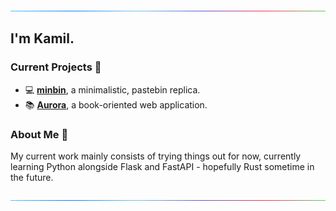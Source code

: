 ![line](https://github.com/DPM97/DPM97/blob/master/line.gif)
## I'm Kamil.

### Current Projects 🎨
- 💻 **[minbin](https://github.com/k9mil/minbin)**, a minimalistic, pastebin replica.
- 📚 **[Aurora](https://github.com/k9mil/aurora)**, a book-oriented web application.

### About Me 🎯
My current work mainly consists of trying things out for now, currently learning Python alongside Flask and FastAPI - hopefully Rust sometime in the future.

![line](https://github.com/DPM97/DPM97/blob/master/line.gif)
